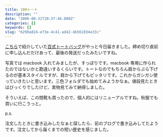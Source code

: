 ```yaml
---
title: 100トート
description: ""
date: "2006-08-31T20:37:46.000Z"
categories: []
keywords: []
slug: "6299a824-e73e-4c41-ad42-4b561034e33c"
---
```


[こちら](/posts/22f958e5-7d17-4959-8032-27fee4166f38/)で紹介していた[百式トートバッグ](http://1001010.jp/)がやっと今日届きました。締め切り直前に申し込んだだけあって、最後の発送だったみたいですね。

写真では macbook 入れてみましたが、すっぽりです。macbook 専用に作られたのではないかと勘違いするくらいです。トートなのでもちろん肩からぶら下げるのが基本スタイルですが、肩から下げてもピッタリです。これからガシガシ使っていきたいと思います。三色フォルダでも始めてみようかなぁ。値段見たときはびっくりでしたけど、実物見てみて納得しました。

そういえば、この間靴も買ったので、個人的にはリニューアルですね。秋服でも買いに行こうっと。

p.s.

注文したときに書き込みしたなぁと探したら、前のブログで書き込みしてたようです。注文してから届くまでの短い歴史を感じました。
